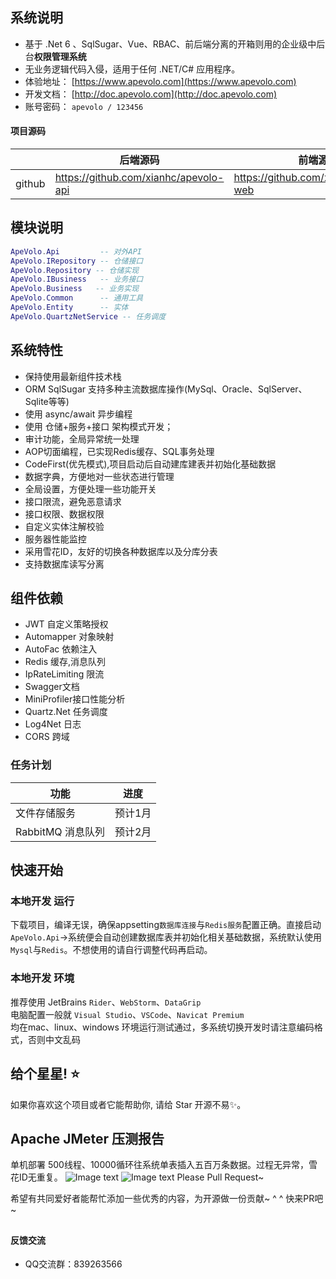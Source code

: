 ## 系统说明

- 基于 .Net 6 、SqlSugar、Vue、RBAC、前后端分离的开箱则用的企业级中后台**权限管理系统**
- 无业务逻辑代码入侵，适用于任何 .NET/C# 应用程序。
- 体验地址：  [https://www.apevolo.com](https://www.apevolo.com)
- 开发文档：  [http://doc.apevolo.com](http://doc.apevolo.com)
- 账号密码： `apevolo / 123456`

#### 项目源码

|     |   后端源码  |   前端源码  |
|---  |--- | --- |
|  github   |  https://github.com/xianhc/apevolo-api   |  https://github.com/xianhc/apevolo-web   |

## 模块说明

```lua
ApeVolo.Api         -- 对外API
ApeVolo.IRepository -- 仓储接口
ApeVolo.Repository -- 仓储实现
ApeVolo.IBusiness   -- 业务接口
ApeVolo.Business   -- 业务实现
ApeVolo.Common      -- 通用工具
ApeVolo.Entity      -- 实体
ApeVolo.QuartzNetService -- 任务调度
```

## 系统特性
- 保持使用最新组件技术栈
- ORM SqlSugar 支持多种主流数据库操作(MySql、Oracle、SqlServer、Sqlite等等)
- 使用 async/await 异步编程
- 使用 仓储+服务+接口 架构模式开发；
- 审计功能，全局异常统一处理
- AOP切面编程，已实现Redis缓存、SQL事务处理
- CodeFirst(优先模式),项目启动后自动建库建表并初始化基础数据
- 数据字典，方便地对一些状态进行管理
- 全局设置，方便处理一些功能开关
- 接口限流，避免恶意请求
- 接口权限、数据权限
- 自定义实体注解校验
- 服务器性能监控
- 采用雪花ID，友好的切换各种数据库以及分库分表
- 支持数据库读写分离

## 组件依赖
- JWT 自定义策略授权 
- Automapper 对象映射
- AutoFac 依赖注入
- Redis 缓存,消息队列
- IpRateLimiting 限流
- Swagger文档
- MiniProfiler接口性能分析
- Quartz.Net 任务调度
- Log4Net 日志
- CORS 跨域


### 任务计划
|          功能           | 进度          |
| ---------------------- | ------------- |
| 文件存储服务             |  预计1月      |
| RabbitMQ 消息队列        | 预计2月      |

## 快速开始

### 本地开发 运行

下载项目，编译无误，确保appsetting`数据库连接`与`Redis服务`配置正确。直接启动`ApeVolo.Api`->系统便会自动创建数据库表并初始化相关基础数据，系统默认使用`Mysql`与`Redis`。不想使用的请自行调整代码再启动。

### 本地开发 环境
推荐使用 JetBrains `Rider`、`WebStorm`、`DataGrip`<br/>
电脑配置一般就 `Visual Studio`、`VSCode`、`Navicat Premium`<br/>
均在mac、linux、windows 环境运行测试通过，多系统切换开发时请注意编码格式，否则中文乱码

## 给个星星! ⭐️
如果你喜欢这个项目或者它能帮助你, 请给 Star 开源不易✨。

## Apache JMeter 压测报告
单机部署 500线程、10000循环往系统单表插入五百万条数据。过程无异常，雪花ID无重复。
![Image text](http://file.apevolo.com/static/CD352CBDB7BE99487450E9DB6A259821.png)
![Image text](http://file.apevolo.com/static/04228304059E32FF91DFE9B44783147B.png)
Please Pull Request~

希望有共同爱好者能帮忙添加一些优秀的内容，为开源做一份贡献~ ^ ^ 快来PR吧~

##

#### 反馈交流
- QQ交流群：839263566


